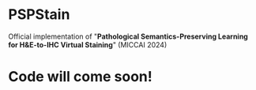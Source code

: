 # PSPStain
Official implementation of "**Pathological Semantics-Preserving Learning for H&E-to-IHC Virtual Staining**" (MICCAI 2024)

# Code will come soon!
